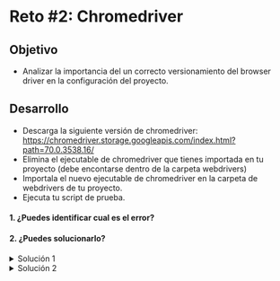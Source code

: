 # Reto #2: Chromedriver

## Objetivo

- Analizar la importancia del un correcto versionamiento del browser driver en la configuración del proyecto.

## Desarrollo
+ Descarga la siguiente versión de chromedriver: https://chromedriver.storage.googleapis.com/index.html?path=70.0.3538.16/
+ Elimina el ejecutable de chromedriver que tienes importada en tu proyecto (debe encontarse dentro de la carpeta webdrivers)
+ Importala el nuevo ejecutable de chromedriver en la carpeta de webdrivers de tu proyecto.
+ Ejecuta tu script de prueba.


#### 1. ¿Puedes identificar cual es el error?
#### 2. ¿Puedes solucionarlo?


<details>
  <summary>Solución 1 </summary>
  > No se reconoce el ejecutable del chromedriver
</details>


<details>
  <summary>Solución 2 </summary>
  > Descargar la version que corresponde a la versión de google chrome que tengas instalado en tu equipo. Por ejemplo, si tu version de chrome es Versión 98.0.4758.80, entonces el chromedriver debe tener la misma version: https://chromedriver.storage.googleapis.com/index.html?path=98.0.4758.80/
</details>
